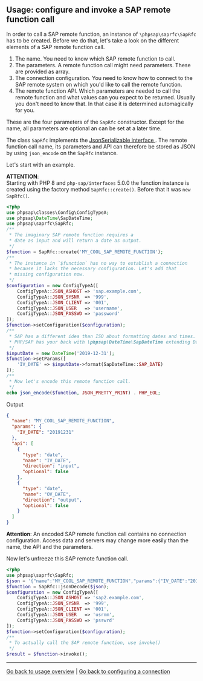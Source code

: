 ## Usage: configure and invoke a SAP remote function call

In order to call a SAP remote function, an instance of
`\phpsap\saprfc\SapRfc` has to be created. Before we do that, let's take a look
on the different elements of a SAP remote function call.

1. The name. You need to know which SAP remote function to call.
2. The parameters. A remote function call might need parameters. These are
   provided as array.
3. The connection configuration. You need to know how to connect to the SAP
   remote system on which you'd like to call the remote function.
4. The remote function API. Which parameters are needed to call the remote
   function and what values can you expect to be returned. Usually you don't
   need to know that. In that case it is determined automagically for you.

These are the four parameters of the `SapRfc` constructor. Except for the name,
all parameters are optional an can be set at a later time.

The class `SapRfc` implements the [JsonSerializable interface
][jsonserializable]. The remote function call name, its parameters and API can
therefore be stored as JSON by using `json_encode` on the `SapRfc` instance.

Let's start with an example.

**ATTENTION**:   
Starting with PHP 8 and `php-sap/interfaces` 5.0.0 the function instance is
created using the factory method `SapRfc::create()`.
Before that it was `new SapRfc()`.

```php
<?php
use phpsap\classes\Config\ConfigTypeA;
use phpsap\DateTime\SapDateTime;
use phpsap\saprfc\SapRfc;
/**
 * The imaginary SAP remote function requires a
 * date as input and will return a date as output.
 */
$function = SapRfc::create('MY_COOL_SAP_REMOTE_FUNCTION');
/**
 * The instance in `$function` has no way to establish a connection
 * because it lacks the necessary configuration. Let's add that
 * missing configuration now.
 */
$configuration = new ConfigTypeA([
    ConfigTypeA::JSON_ASHOST => 'sap.example.com',
    ConfigTypeA::JSON_SYSNR  => '999',
    ConfigTypeA::JSON_CLIENT => '001',
    ConfigTypeA::JSON_USER   => 'username',
    ConfigTypeA::JSON_PASSWD => 'password'
]);
$function->setConfiguration($configuration);
/**
 * SAP has a different idea than ISO about formatting dates and times. However
 * PHP/SAP has your back with \phpsap\DateTime\SapDateTime extending DateTime. 
 */
$inputDate = new DateTime('2019-12-31');
$function->setParams([
    'IV_DATE' => $inputDate->format(SapDateTime::SAP_DATE)
]);
/**
 * Now let's encode this remote function call.
 */
echo json_encode($function, JSON_PRETTY_PRINT) . PHP_EOL;
```

Output

```json
{
  "name": "MY_COOL_SAP_REMOTE_FUNCTION",
  "params": {
    "IV_DATE": "20191231"
  },
  "api": [
    {
      "type": "date",
      "name": "IV_DATE",
      "direction": "input",
      "optional": false
    },
    {
      "type": "date",
      "name": "OV_DATE",
      "direction": "output",
      "optional": false
    }
  ]
}
```

**Attention**: An encoded SAP remote function call contains no connection
configuration. Access data and servers may change more easily than the name,
the API and the parameters.

Now let's unfreeze this SAP remote function call.

```php
<?php
use phpsap\saprfc\SapRfc;
$json = '{"name":"MY_COOL_SAP_REMOTE_FUNCTION","params":{"IV_DATE":"20191231"},"api":[{"type":"date","name":"IV_DATE","direction":"input","optional":false},{"type":"date","name":"OV_DATE","direction":"output","optional":false}]}';
$function = SapRfc::jsonDecode($json);
$configuration = new ConfigTypeA([
    ConfigTypeA::JSON_ASHOST => 'sap2.example.com',
    ConfigTypeA::JSON_SYSNR  => '999',
    ConfigTypeA::JSON_CLIENT => '001',
    ConfigTypeA::JSON_USER   => 'usrnm',
    ConfigTypeA::JSON_PASSWD => 'psswrd'
]);
$function->setConfiguration($configuration);
/**
 * To actually call the SAP remote function, use invoke()
 */
$result = $function->invoke();
```

---

[Go back to usage overview](usage)
 | [Go back to configuring a connection](saprfc-config)

[jsonserializable]: http://php.net/manual/en/class.jsonserializable.php
